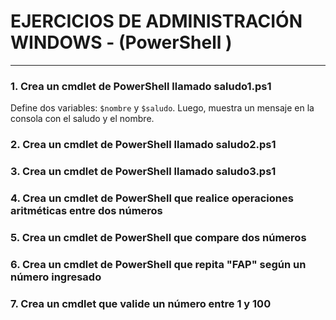 # EJERCICIOS DE ADMINISTRACIÓN WINDOWS - (PowerShell  )
---

### 1. Crea un cmdlet de PowerShell llamado saludo1.ps1 
Define dos variables: `$nombre` y `$saludo`. Luego, muestra un mensaje en la consola con el saludo y el nombre.  

### 2. Crea un cmdlet de PowerShell llamado saludo2.ps1

### 3. Crea un cmdlet de PowerShell llamado saludo3.ps1


### 4. Crea un cmdlet de PowerShell que realice operaciones aritméticas entre dos números


### 5. Crea un cmdlet de PowerShell que compare dos números


### 6. Crea un cmdlet de PowerShell que repita "FAP" según un número ingresado


### 7. Crea un cmdlet que valide un número entre 1 y 100
